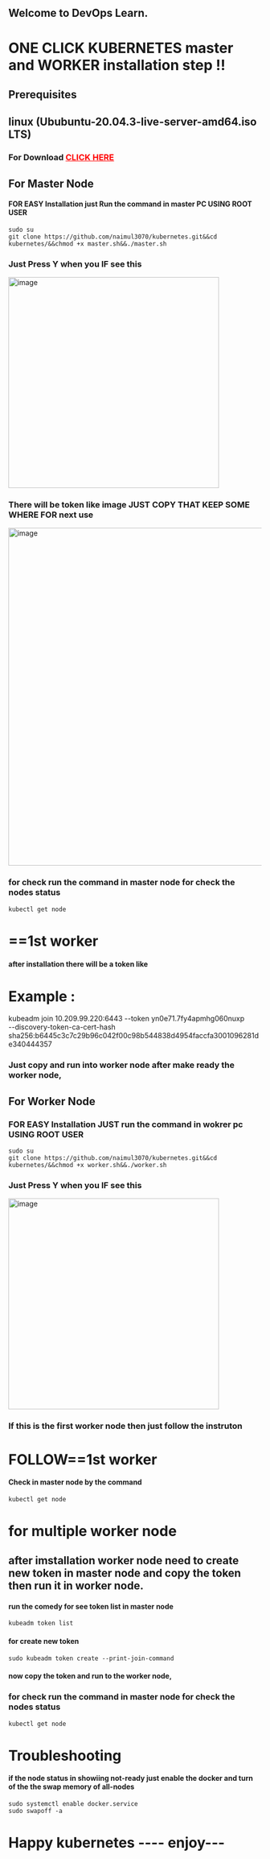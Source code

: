 ## Welcome to DevOps Learn.
# ONE CLICK KUBERNETES master and WORKER installation step !!
## Prerequisites
## linux (Ububuntu-20.04.3-live-server-amd64.iso LTS)
### For Download <a href="https://old-releases.ubuntu.com/releases/20.04.3/ubuntu-20.04-beta-live-server-amd64.iso" rel="nofollow" style="color:red;">CLICK HERE</a>

## For Master Node
#### FOR EASY Installation just Run the command in master PC USING ROOT USER
    sudo su
    git clone https://github.com/naimul3070/kubernetes.git&&cd kubernetes/&&chmod +x master.sh&&./master.sh
    
### Just Press Y when you IF see this

<img width="419" alt="image" src="https://user-images.githubusercontent.com/50922314/172578341-bbaed7ad-74c7-4b58-b17d-3b3987dbdb1c.png" class="center">

### There will be token like image JUST COPY THAT KEEP SOME WHERE FOR next use

<img width="671" alt="image" src="https://user-images.githubusercontent.com/50922314/172582907-59912f27-8e23-4850-b6e9-e6b3bf5ed151.png" class="center">

### for check run the command in master node for check the nodes status
    kubectl get node
    
# ==1st worker 

#### after installation there will be a token like 

# Example :  
kubeadm join 10.209.99.220:6443 --token yn0e71.7fy4apmhg060nuxp \
--discovery-token-ca-cert-hash sha256:b6445c3c7c29b96c042f00c98b544838d4954faccfa3001096281de340444357

### Just copy and run into worker node after make ready the worker node,
## For Worker Node 
### FOR EASY Installation JUST run the command in wokrer pc USING ROOT USER
    sudo su
    git clone https://github.com/naimul3070/kubernetes.git&&cd kubernetes/&&chmod +x worker.sh&&./worker.sh
    
### Just Press Y when you IF see this

<img width="419" alt="image" src="https://user-images.githubusercontent.com/50922314/172578341-bbaed7ad-74c7-4b58-b17d-3b3987dbdb1c.png" class="center">

### If this is the first worker node then just follow the instruton                            
# FOLLOW==1st worker

#### Check in master node by the command 
    kubectl get node
    
# for multiple worker node
## after imstallation worker node need to create new token in master node and copy the token then run it in worker node.

#### run the comedy for see token list in master node  
    kubeadm token list
#### for create new token 
    sudo kubeadm token create --print-join-command
#### now copy the token and run to the worker node, 

### for check run the command in master node for check the nodes status
    kubectl get node
# Troubleshooting

#### if the node status in showiing not-ready just enable the docker and turn of the the swap memory of all-nodes

    sudo systemctl enable docker.service
    sudo swapoff -a

# Happy kubernetes ---- enjoy---
